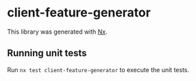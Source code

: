 # client-feature-generator

This library was generated with [Nx](https://nx.dev).

## Running unit tests

Run `nx test client-feature-generator` to execute the unit tests.
